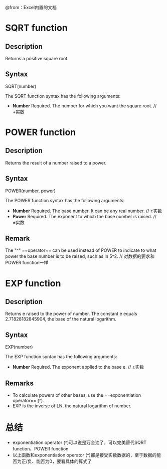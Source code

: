 @from：Excel内置的文档

# SQRT function

## Description

Returns a positive square root.

## Syntax

SQRT(number)

The SQRT function syntax has the following arguments:

- **Number**  Required. The number for which you want the square root. // +实数

# POWER function

## Description

Returns the result of a number raised to a power.

## Syntax

POWER(number, power)

The POWER function syntax has the following arguments:

- **Number**  Required. The base number. It can be any real number. // ±实数
- **Power**  Required. The exponent to which the base number is raised. // ±实数

## Remark

The "^" ==operator== can be used instead of POWER to indicate to what power the base number is to be raised, such as in 5^2. // 对数据的要求和POWER function一样

# EXP function

## Description

Returns e raised to the power of number. The constant e equals 2.71828182845904, the base of the natural logarithm.

## Syntax

EXP(number)

The EXP function syntax has the following arguments:

- **Number**  Required. The exponent applied to the base e. // ±实数

## Remarks

- To calculate powers of other bases, use the ==exponentiation operator== (^).
- EXP is the inverse of LN, the natural logarithm of number.

# 总结

- exponentiation operator (^)可以说是万金油了，可以完美替代SQRT function、POWER function
- 以上函数和exponentiation operator (^)都是接受实数数据的，至于数据的能否为正/负、能否为0，要看具体的算式了